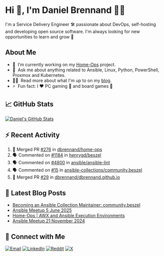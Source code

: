 # Hi 👋, I'm Daniel Brennand 👨‍💻

I'm a Service Delivery Engineer 🛠 passionate about DevOps, self-hosting and developing open source software. I'm always looking for new opportunities to learn and grow 🌱

## About Me

- 🔭 &nbsp;I’m currently working on my [Home-Ops](https://github.com/dbrennand/home-ops) project.
- 💬 &nbsp;Ask me about anything related to Ansible, Linux, Python, PowerShell, Proxmox and Kubernetes.
- 👨‍💻 &nbsp;Read more about what I'm up to on my [blog](https://dbren.uk).
- ⚡ &nbsp;Fun fact: I ❤️ PC gaming 👾 and board games 🎲

## 📈 GitHub Stats

[![Daniel's GitHub Stats](https://github-readme-stats.vercel.app/api?username=dbrennand&show_icons=true&count_private=true&hide_border=true&theme=dark)](https://github.com/anuraghazra/github-readme-stats)

## ⚡ Recent Activity

<!--START_SECTION:activity-->
1. 🎉 Merged PR [#276](https://github.com/dbrennand/home-ops/pull/276) in [dbrennand/home-ops](https://github.com/dbrennand/home-ops)
2. 🗣 Commented on [#1184](https://github.com/henrygd/beszel/issues/1184#issuecomment-3366748104) in [henrygd/beszel](https://github.com/henrygd/beszel)
3. 🗣 Commented on [#4800](https://github.com/ansible/ansible-lint/issues/4800#issuecomment-3366740420) in [ansible/ansible-lint](https://github.com/ansible/ansible-lint)
4. 🗣 Commented on [#15](https://github.com/ansible-collections/community.beszel/pull/15#issuecomment-3366643282) in [ansible-collections/community.beszel](https://github.com/ansible-collections/community.beszel)
5. 🎉 Merged PR [#29](https://github.com/dbrennand/dbrennand.github.io/pull/29) in [dbrennand/dbrennand.github.io](https://github.com/dbrennand/dbrennand.github.io)
<!--END_SECTION:activity-->

## 📝 Latest Blog Posts

<!-- BLOG-POST-LIST:START -->
- [Becoming an Ansible Collection Maintainer: community.beszel](https://dbren.uk/blog/ansible-collections-community-beszel/)
- [Ansible Meetup 5 June 2025](https://dbren.uk/blog/ansible-meetup-5-june/)
- [Home-Ops | AWX and Ansible Execution Environments](https://dbren.uk/blog/homeops-ansible-ee/)
- [Ansible Meetup 21 November 2024](https://dbren.uk/blog/ansible-meetup-21-november/)
<!-- BLOG-POST-LIST:END -->

## 💬 Connect with Me

[![Email](https://img.shields.io/badge/Email-D14836?style=flat&logo=gmail&logoColor=white)](mailto:contact@danielbrennand.com) [![LinkedIn](https://img.shields.io/badge/Linkedin-%230077B5.svg?style=flat&logo=linkedin&logoColor=white)](https://www.linkedin.com/in/dbrenuk) [![Reddit](https://img.shields.io/badge/Reddit-FF4500?style=flat&logo=reddit&logoColor=white)](https://www.reddit.com/user/dbrenuk) [![X](https://img.shields.io/badge/X-%23000000.svg?style=flat&logo=X&logoColor=white)](https://twitter.com/dbrenuk)

